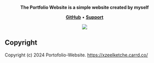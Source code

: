 <p align="center">
  <strong>The Portfolio Website is a simple website created by myself</strong>
  </p>

<p align="center">
    <a href="https://github.com/Xzeel/Portofolio-Website"><b>GitHub</b></a> •
    <a href="https://discord.gg/SnnbztmqyR"><b>Support</b></a>
</p>

<p align="center"> 
  <a href="https://discord.gg/SnnbztmqyR" target="_blank"> <img src="https://discordapp.com/api/guilds/1229380865167986718/widget.png?style=banner2"/> </a>
</p>

## Copyright
Copyright (c) 2024 Portofolio-Website. https://xzeelketche.carrd.co/
